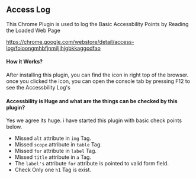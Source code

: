 ## Access Log ##

This Chrome Plugin is used to log the Basic Accessbility Points by Reading the Loaded Web Page

https://chrome.google.com/webstore/detail/access-log/foioongmhbfjnmiljihjgbkkaggodfao

#### How it Works? ####
After installing this plugin, you can find the icon in right top of the browser. once you clicked the icon, you can open the console tab by pressing F12 to see the Accessbility Log's

#### Accessbility is Huge and what are the things can be checked by this plugin? ####
Yes we agree its huge. i have started this plugin with basic check points below.

- Missed `alt` attribute in `img` Tag.
- Missed `scope` attribute in `table` Tag.
- Missed `for` attribute in `label` Tag.
- Missed `title` attribute in `a` Tag.
- The `label's` attribute `for` attribute is pointed to valid form field.
- Check Only one `h1` Tag is exist.
